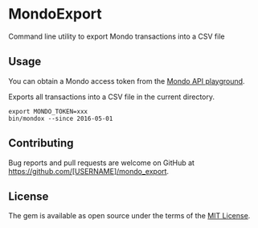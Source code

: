 # MondoExport

Command line utility to export Mondo transactions into a CSV file

## Usage

You can obtain a Mondo access token from the [Mondo API playground](https://developers.getmondo.co.uk/api/playground).

Exports all transactions into a CSV file in the current directory.
```
export MONDO_TOKEN=xxx
bin/mondox --since 2016-05-01
```

## Contributing

Bug reports and pull requests are welcome on GitHub at https://github.com/[USERNAME]/mondo_export.


## License

The gem is available as open source under the terms of the [MIT License](http://opensource.org/licenses/MIT).
